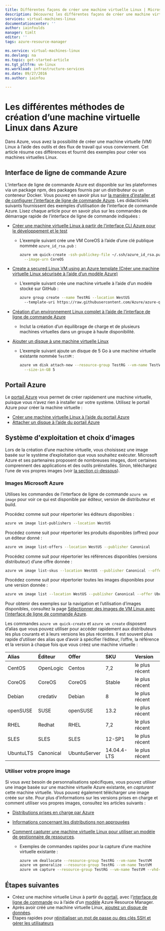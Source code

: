 ```yaml
---
title: Différentes façons de créer une machine virtuelle Linux | Microsoft Docs
description: Découvrez les différentes façons de créer une machine virtuelle Linux sur Azure, avec des liens vers des outils et des didacticiels pour chaque méthode.
services: virtual-machines-linux
documentationcenter: ''
author: iainfoulds
manager: timlt
editor: ''
tags: azure-resource-manager

ms.service: virtual-machines-linux
ms.devlang: na
ms.topic: get-started-article
ms.tgt_pltfrm: vm-linux
ms.workload: infrastructure-services
ms.date: 09/27/2016
ms.author: iainfou

---
```

# Les différentes méthodes de création d’une machine virtuelle Linux dans Azure
Dans Azure, vous avez la possibilité de créer une machine virtuelle (VM) Linux à l’aide des outils et des flux de travail qui vous conviennent. Cet article résume ces différences et fournit des exemples pour créer vos machines virtuelles Linux.

## Interface de ligne de commande Azure
L’interface de ligne de commande Azure est disponible sur les plateformes via un package npm, des packages fournis par un distributeur ou un conteneur Docker. Vous pouvez en savoir plus sur [la manière d’installer et de configurer l’interface de ligne de commande Azure](../xplat-cli-install.md). Les didacticiels suivants fournissent des exemples d’utilisation de l’interface de commande Azure. Lisez chaque article pour en savoir plus sur les commandes de démarrage rapide de l’interface de ligne de commande indiquées :

* [Créer une machine virtuelle Linux à partir de l’interface CLI Azure pour le développement et le test](virtual-machines-linux-quick-create-cli.md)
  
  * L’exemple suivant crée une VM CoreOS à l’aide d’une clé publique nommée `azure_id_rsa.pub` :
    
    ```bash
    azure vm quick-create -ssh-publickey-file ~/.ssh/azure_id_rsa.pub \
      --image-urn CoreOS
    ```
* [Create a secured Linux VM using an Azure template (Créer une machine virtuelle Linux sécurisée à l’aide d’un modèle Azure)](virtual-machines-linux-create-ssh-secured-vm-from-template.md)
  
  * L’exemple suivant crée une machine virtuelle à l’aide d’un modèle stocké sur GitHub :
    
    ```bash
    azure group create --name TestRG --location WestUS 
      --template-uri https://raw.githubusercontent.com/Azure/azure-quickstart-templates/master/101-vm-sshkey/azuredeploy.json
    ```
* [Création d’un environnement Linux complet à l’aide de l’interface de ligne de commande Azure](virtual-machines-linux-create-cli-complete.md)
  
  * Inclut la création d’un équilibrage de charge et de plusieurs machines virtuelles dans un groupe à haute disponibilité.
* [Ajouter un disque à une machine virtuelle Linux](virtual-machines-linux-add-disk.md)
  
  * L’exemple suivant ajoute un disque de 5 Go à une machine virtuelle existante nommée `TestVM` :
    
    ```bash
    azure vm disk attach-new --resource-group TestRG --vm-name TestVM \
      --size-in-GB 5
    ```

## Portail Azure
Le [portail Azure](https://portal.azure.com) vous permet de créer rapidement une machine virtuelle, puisque vous n’avez rien à installer sur votre système. Utilisez le portail Azure pour créer la machine virtuelle :

* [Créer une machine virtuelle Linux à l’aide du portail Azure](virtual-machines-linux-quick-create-portal.md)
* [Attacher un disque à l’aide du portail Azure](virtual-machines-linux-attach-disk-portal.md)

## Système d'exploitation et choix d'images
Lors de la création d’une machine virtuelle, vous choisissez une image basée sur le système d’exploitation que vous souhaitez exécuter. Microsoft Azure et ses partenaires proposent de nombreuses images, dont certaines comprennent des applications et des outils préinstallés. Sinon, téléchargez l’une de vos propres images (voir [la section ci-dessous](#use-your-own-image)).

### Images Microsoft Azure
Utilises les commandes de l’interface de ligne de commande `azure vm image` pour voir ce qui est disponible par éditeur, version de distributeur et build.

Procédez comme suit pour répertorier les éditeurs disponibles :

```bash
azure vm image list-publishers --location WestUS
```

Procédez comme suit pour répertorier les produits disponibles (offres) pour un éditeur donné :

```bash
azure vm image list-offers --location WestUS --publisher Canonical
```

Procédez comme suit pour répertorier les références disponibles (versions distributeur) d’une offre donnée :

```bash
azure vm image list-skus --location WestUS --publisher Canonical --offer UbuntuServer
```

Procédez comme suit pour répertorier toutes les images disponibles pour une version donnée :

```bash
azure vm image list --location WestUS --publisher Canonical --offer UbuntuServer --sku 16.04.0-LTS
```

Pour obtenir des exemples sur la navigation et l’utilisation d’images disponibles, consultez la page [Sélectionner des images de VM Linux avec l’interface de ligne de commande Azure](virtual-machines-linux-cli-ps-findimage.md).

Les commandes `azure vm quick-create` et `azure vm create` disposent d’alias que vous pouvez utiliser pour accéder rapidement aux distributeurs les plus courants et à leurs versions les plus récentes. Il est souvent plus rapide d’utiliser des alias que d’avoir à spécifier l’éditeur, l’offre, la référence et la version à chaque fois que vous créez une machine virtuelle :

| Alias | Éditeur | Offer | SKU | Version |
|:--- |:--- |:--- |:--- |:--- |
| CentOS |OpenLogic |Centos |7,2 |le plus récent |
| CoreOS |CoreOS |CoreOS |Stable |le plus récent |
| Debian |credativ |Debian |8 |le plus récent |
| openSUSE |SUSE |openSUSE |13\.2 |le plus récent |
| RHEL |Redhat |RHEL |7,2 |le plus récent |
| SLES |SLES |SLES |12-SP1 |le plus récent |
| UbuntuLTS |Canonical |UbuntuServer |14\.04.4-LTS |le plus récent |

### Utiliser votre propre image
Si vous avez besoin de personnalisations spécifiques, vous pouvez utiliser une image basée sur une machine virtuelle Azure existante, en *capturant* cette machine virtuelle. Vous pouvez également télécharger une image créée sur site. Pour plus d’informations sur les versions prises en charge et comment utiliser vos propres images, consultez les articles suivants :

* [Distributions prises en charge par Azure](virtual-machines-linux-endorsed-distros.md)
* [Informations concernant les distributions non approuvées](virtual-machines-linux-create-upload-generic.md)
* [Comment capturer une machine virtuelle Linux pour utiliser un modèle de gestionnaire de ressources](virtual-machines-linux-capture-image.md).
  
  * Exemples de commandes rapides pour la capture d’une machine virtuelle existante :
    
    ```bash
    azure vm deallocate --resource-group TestRG --vm-name TestVM
    azure vm generalize --resource-group TestRG --vm-name TestVM
    azure vm capture --resource-group TestRG --vm-name TestVM --vhd-name-prefix CapturedVM
    ```

## Étapes suivantes
* Créez une machine virtuelle Linux à partir du [portail](virtual-machines-linux-quick-create-portal.md), avec l’[interface de ligne de commande](virtual-machines-linux-quick-create-cli.md) ou à l’aide d’un [modèle](virtual-machines-linux-cli-deploy-templates.md) Azure Resource Manager.
* Après avoir créé une machine virtuelle Linux, [ajoutez un disque de données](virtual-machines-linux-add-disk.md).
* Étapes rapides pour [réinitialiser un mot de passe ou des clés SSH et gérer les utilisateurs](virtual-machines-linux-using-vmaccess-extension.md)

<!---HONumber=AcomDC_1005_2016-->